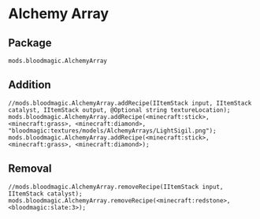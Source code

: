 # Alchemy Array

## Package

`mods.bloodmagic.AlchemyArray`

## Addition

    //mods.bloodmagic.AlchemyArray.addRecipe(IItemStack input, IItemStack catalyst, IItemStack output, @Optional string textureLocation);
    mods.bloodmagic.AlchemyArray.addRecipe(<minecraft:stick>, <minecraft:grass>, <minecraft:diamond>, "bloodmagic:textures/models/AlchemyArrays/LightSigil.png");
    mods.bloodmagic.AlchemyArray.addRecipe(<minecraft:stick>, <minecraft:grass>, <minecraft:diamond>);
    

## Removal

    //mods.bloodmagic.AlchemyArray.removeRecipe(IItemStack input, IItemStack catalyst);
    mods.bloodmagic.AlchemyArray.removeRecipe(<minecraft:redstone>, <bloodmagic:slate:3>);